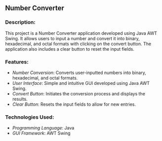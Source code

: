 ## Number Converter

### Description:
This project is a Number Converter application developed using Java AWT Swing. It allows users to input a number and convert it into binary, hexadecimal, and octal formats with clicking on the convert button. 
The application also includes a clear button to reset the input fields.

### Features:

- *Number Conversion*: Converts user-inputted numbers into binary, hexadecimal, and octal formats.
- *User Interface*: Simple and intuitive GUI developed using Java AWT Swing.
- *Convert Button*: Initiates the conversion process and displays the results.
- *Clear Button*: Resets the input fields to allow for new entries.

### Technologies Used:

- *Programming Language*: Java
- *GUI Framework*: AWT Swing
